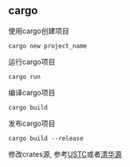 ## cargo
使用cargo创建项目
```
cargo new project_name
```

运行cargo项目
```
cargo run
```

编译cargo项目
```
cargo build
```

发布cargo项目
```
cargo build --release
```

修改crates源, 参考[USTC](https://mirrors.ustc.edu.cn/help/crates.io-index.html)或者[清华源](https://mirrors.tuna.tsinghua.edu.cn/help/crates.io-index.git/)